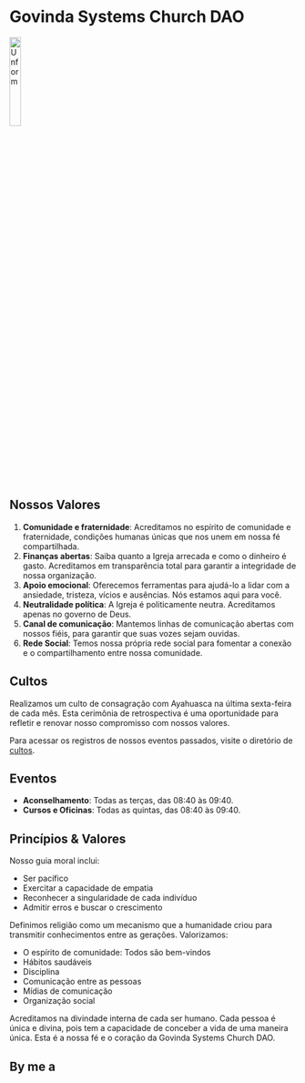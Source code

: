 # Govinda Systems Church DAO

<img src="g.png" height="20%" width="20%" alt="Unform" />

## Nossos Valores

1. **Comunidade e fraternidade**: Acreditamos no espírito de comunidade e fraternidade, condições humanas únicas que nos unem em nossa fé compartilhada.
2. **Finanças abertas**: Saiba quanto a Igreja arrecada e como o dinheiro é gasto. Acreditamos em transparência total para garantir a integridade de nossa organização.
3. **Apoio emocional**: Oferecemos ferramentas para ajudá-lo a lidar com a ansiedade, tristeza, vícios e ausências. Nós estamos aqui para você.
4. **Neutralidade política**: A Igreja é politicamente neutra. Acreditamos apenas no governo de Deus.
5. **Canal de comunicação**: Mantemos linhas de comunicação abertas com nossos fiéis, para garantir que suas vozes sejam ouvidas.
6. **Rede Social**: Temos nossa própria rede social para fomentar a conexão e o compartilhamento entre nossa comunidade.

## Cultos

Realizamos um culto de consagração com Ayahuasca na última sexta-feira de cada mês. Esta cerimônia de retrospectiva é uma oportunidade para refletir e renovar nosso compromisso com nossos valores.

Para acessar os registros de nossos eventos passados, visite o diretório de [cultos](./cultos/).

## Eventos

* **Aconselhamento**: Todas as terças, das 08:40 às 09:40.
* **Cursos e Oficinas**: Todas as quintas, das 08:40 às 09:40.

## Princípios & Valores

Nosso guia moral inclui:

* Ser pacífico
* Exercitar a capacidade de empatia
* Reconhecer a singularidade de cada indivíduo
* Admitir erros e buscar o crescimento

Definimos religião como um mecanismo que a humanidade criou para transmitir conhecimentos entre as gerações. Valorizamos:

* O espírito de comunidade: Todos são bem-vindos
* Hábitos saudáveis
* Disciplina
* Comunicação entre as pessoas
* Mídias de comunicação
* Organização social

Acreditamos na divindade interna de cada ser humano. Cada pessoa é única e divina, pois tem a capacidade de conceber a vida de uma maneira única. Esta é a nossa fé e o coração da Govinda Systems Church DAO.

## By me a 
